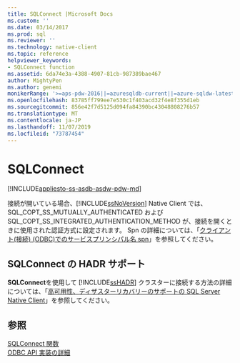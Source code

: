 ```yaml
---
title: SQLConnect |Microsoft Docs
ms.custom: ''
ms.date: 03/14/2017
ms.prod: sql
ms.reviewer: ''
ms.technology: native-client
ms.topic: reference
helpviewer_keywords:
- SQLConnect function
ms.assetid: 6da74e3a-4388-4907-81cb-987389bae467
author: MightyPen
ms.author: genemi
monikerRange: '>=aps-pdw-2016||=azuresqldb-current||=azure-sqldw-latest||>=sql-server-2016||=sqlallproducts-allversions||>=sql-server-linux-2017||=azuresqldb-mi-current'
ms.openlocfilehash: 83785ff799ee7e530c1f403acd32f4e8f355d1eb
ms.sourcegitcommit: 856e42f7d5125d094fa84390bc43048808276b57
ms.translationtype: MT
ms.contentlocale: ja-JP
ms.lasthandoff: 11/07/2019
ms.locfileid: "73787454"
---
```

# <a name="sqlconnect"></a>SQLConnect
[!INCLUDE[appliesto-ss-asdb-asdw-pdw-md](../../includes/appliesto-ss-asdb-asdw-pdw-md.md)]

  接続が開いている場合、[!INCLUDE[ssNoVersion](../../includes/ssnoversion-md.md)] Native Client では、SQL_COPT_SS_MUTUALLY_AUTHENTICATED および SQL_COPT_SS_INTEGRATED_AUTHENTICATION_METHOD が、接続を開くときに使用された認証方式に設定されます。 Spn の詳細については、「[クライアント&#40;接続&#41; &#40;ODBC&#41;でのサービスプリンシパル名 spn](../../relational-databases/native-client/odbc/service-principal-names-spns-in-client-connections-odbc.md)」を参照してください。  
  
## <a name="sqlconnect-support-for-high-availability-disaster-recovery"></a>SQLConnect の HADR サポート  
 **SQLConnect**を使用して [!INCLUDE[ssHADR](../../includes/sshadr-md.md)] クラスターに接続する方法の詳細については、「[高可用性、ディザスターリカバリーのサポートの SQL Server Native Client](../../relational-databases/native-client/features/sql-server-native-client-support-for-high-availability-disaster-recovery.md)」を参照してください。  
  
## <a name="see-also"></a>参照  
 [SQLConnect 関数](https://go.microsoft.com/fwlink/?LinkId=101541)   
 [ODBC API 実装の詳細](../../relational-databases/native-client-odbc-api/odbc-api-implementation-details.md)  
  
  
